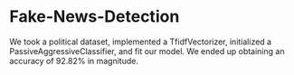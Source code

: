 # Fake-News-Detection
We took a political dataset, implemented a TfidfVectorizer, initialized a PassiveAggressiveClassifier, and fit our model. We ended up obtaining an accuracy of 92.82% in magnitude.
